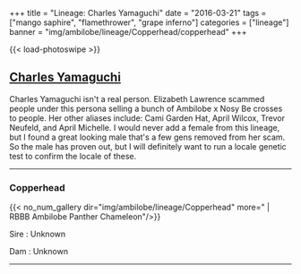 +++
title = "Lineage: Charles Yamaguchi"
date = "2016-03-21"
tags = ["mango saphire", "flamethrower", "grape inferno"]
categories = ["lineage"]
banner = "img/ambilobe/lineage/Copperhead/copperhead"
+++

{{< load-photoswipe >}}

## [Charles Yamaguchi](https://www.chameleonforums.com/search/1773017/?q=yamaguchi&o=relevance)

Charles Yamaguchi isn't a real person. Elizabeth Lawrence scammed people under this persona selling a bunch of Ambilobe x Nosy Be crosses to people. Her other aliases include: Cami Garden Hat, April Wilcox, Trevor Neufeld, and April Michelle. I would never add a female from this lineage, but I found a great looking male that's a few gens removed from her scam. So the male has proven out, but I will definitely want to run a locale genetic test to confirm the locale of these.

---

### Copperhead

{{< no_num_gallery dir="img/ambilobe/lineage/Copperhead" more=" | RBBB Ambilobe Panther Chameleon"/>}}

Sire
: Unknown

Dam
: Unknown

---